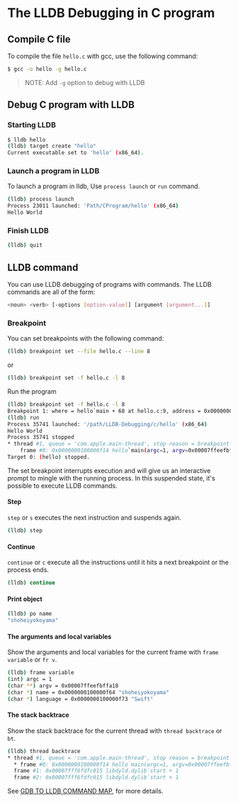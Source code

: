 # The LLDB Debugging in C program

## Compile C file

To compile the file `hello.c` with gcc, use the following command:

```bash
$ gcc -o hello -g hello.c
```

> NOTE: Add `-g` option to debug with LLDB


## Debug C program with LLDB

### Starting LLDB

```bash
$ lldb hello
(lldb) target create "hello"
Current executable set to 'hello' (x86_64).
```

### Launch a program in LLDB

To launch a program in lldb, Use `process launch` or `run` command. 

```bash
(lldb) process launch
Process 23011 launched: 'Path/CProgram/hello' (x86_64)
Hello World
```

### Finish LLDB

```bash
(lldb) quit
```

## LLDB command

You can use LLDB debugging of programs with commands.
The LLDB commands are all of the form:

```bash
<noun> <verb> [-options [option-value]] [argument [argument...]]
```

### Breakpoint 

You can set breakpoints with the following command:

```bash
(lldb) breakpoint set --file hello.c --line 8
```
or 

```bash
(lldb) breakpoint set -f hello.c -l 8
```

Run the program

```bash
(lldb) breakpoint set -f hello.c -l 8
Breakpoint 1: where = hello`main + 68 at hello.c:9, address = 0x0000000100000f14
(lldb) run
Process 35741 launched: '/path/LLDB-Debugging/c/hello' (x86_64)
Hello World 
Process 35741 stopped
* thread #1, queue = 'com.apple.main-thread', stop reason = breakpoint 1.1
    frame #0: 0x0000000100000f14 hello`main(argc=1, argv=0x00007ffeefbffa78) at hello.c:9
Target 0: (hello) stopped.
```

The set breakpoint interrupts execution and will give us an interactive prompt to mingle with the running process. In this suspended state, it's possible to execute LLDB commands.

#### Step

`step` or `s` executes the next instruction and suspends again.

```bash
(lldb) step
```

#### Continue

`continue` or `c`  execute all the instructions until it hits a next breakpoint or the process ends.

```bash
(lldb) continue
```

#### Print object

```bash
(lldb) po name
"shoheiyokoyama"
```

#### The arguments and local variables

Show the arguments and local variables for the current frame with `frame variable` or `fr v`.

```bash
(lldb) frame variable
(int) argc = 1
(char **) argv = 0x00007ffeefbffa18
(char *) name = 0x0000000100000f64 "shoheiyokoyama"
(char *) language = 0x0000000100000f73 "Swift"
```

#### The stack backtrace

Show the stack backtrace for the current thread with `thread backtrace` or `bt`.

```bash
(lldb) thread backtrace
* thread #1, queue = 'com.apple.main-thread', stop reason = breakpoint 1.1
  * frame #0: 0x0000000100000f14 hello`main(argc=1, argv=0x00007ffeefbffa18) at hello.c:9
  frame #1: 0x00007fff6fdfc015 libdyld.dylib`start + 1
  frame #2: 0x00007fff6fdfc015 libdyld.dylib`start + 1
```

See [GDB TO LLDB COMMAND MAP](https://lldb.llvm.org/lldb-gdb.html), for more details.
